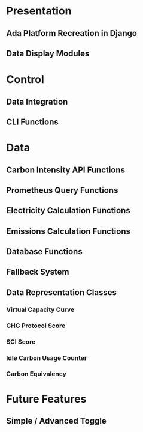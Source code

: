 # Presentation

## Ada Platform Recreation in **Django**

## Data Display Modules




# Control

## Data Integration

## CLI Functions

# Data 





## Carbon Intensity API Functions

## Prometheus Query Functions

## Electricity Calculation Functions

## Emissions Calculation Functions

## Database Functions


## Fallback System




## Data Representation Classes 

### Virtual Capacity Curve

### GHG Protocol Score

### SCI Score

### Idle Carbon Usage Counter

### Carbon Equivalency 










# Future Features

## Simple / Advanced Toggle